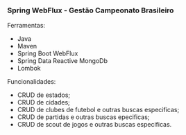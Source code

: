 <h3>Spring WebFlux - Gestão Campeonato Brasileiro</h3>

Ferramentas:
<ul>
  <li>Java</li>
  <li>Maven</li>
  <li>Spring Boot WebFlux</li>
  <li>Spring Data Reactive MongoDb</li>
  <li>Lombok</li>
</ul>

 Funcionalidades:
  <ul>
    <li>CRUD de estados;</li>
    <li>CRUD de cidades;</li>
    <li>CRUD de clubes de futebol e outras buscas especificas;</li>
    <li>CRUD de partidas e outras buscas epecificas;</li>
    <li>CRUD de scout de jogos e outras buscas especificas.</li>
  </ul>
  
  


